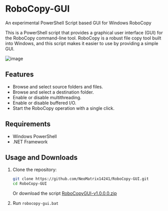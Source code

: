 # RoboCopy-GUI
An experimental PowerShell Script based GUI for Windows RoboCopy

This is a PowerShell script that provides a graphical user interface (GUI) for the RoboCopy command-line tool. RoboCopy is a robust file copy tool built into Windows, and this script makes it easier to use by providing a simple GUI.

![image](https://github.com/user-attachments/assets/47227ca4-7672-48e2-9d2b-317363bfe5af)


## Features

- Browse and select source folders and files.
- Browse and select a destination folder.
- Enable or disable multithreading.
- Enable or disable buffered I/O.
- Start the RoboCopy operation with a single click.

## Requirements

- Windows PowerShell
- .NET Framework

## Usage and Downloads

1. Clone the repository:
    ```bash
    git clone https://github.com/NeoMatrix14241/RoboCopy-GUI.git
    cd RoboCopy-GUI
    ```
    Or download the script
        [RoboCopyGUI-v1.0.0.0.zip](https://github.com/NeoMatrix14241/RoboCopy-GUI/releases/download/RoboCopyGUI-v1.0.0.0/RoboCopyGUI-v1.0.0.0.zip)

2. Run `robocopy-gui.bat`
